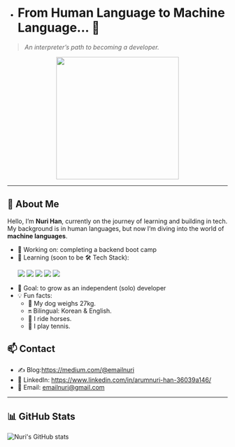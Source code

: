 - # From Human Language to Machine Language... 🚀

> *An interpreter’s path to becoming a developer.*

<p align="center">
  <img src="https://github.com/user-attachments/assets/1b7ca06e-48c7-4fac-a9b3-b40e088d91b2" width="280" />
</p>

---

## 👋 About Me
Hello, I’m **Nuri Han**, currently on the journey of learning and building in tech.  
My background is in human languages, but now I’m diving into the world of **machine languages**.

- 🔭 Working on: completing a backend boot camp  
- 🌱 Learning (soon to be 🛠️ Tech Stack):     <p>
    <img src="https://img.shields.io/badge/Python-3776AB?style=flat&logo=python&logoColor=white" />
    <img src="https://img.shields.io/badge/Flask-000000?style=flat&logo=flask&logoColor=white" />
    <img src="https://img.shields.io/badge/Linux-FCC624?style=flat&logo=linux&logoColor=black" />
    <img src="https://img.shields.io/badge/Git-F05032?style=flat&logo=git&logoColor=white" />
    <img src="https://img.shields.io/badge/GitHub-181717?style=flat&logo=github&logoColor=white" />
  </p>
- 🎯 Goal: to grow as an independent (solo) developer  
- 💡 Fun facts:  
  - 🐶 My dog weighs 27kg.  
  - 🔛 Bilingual: Korean & English.  
  - 🐴 I ride horses.  
  - 🎾 I play tennis.  

## 📫 Contact
- ✍️ Blog:https://medium.com/@emailnuri
- 💼 LinkedIn: https://www.linkedin.com/in/arumnuri-han-36039a146/
- 📧 Email: emailnuri@gmail.com

---

## 📊 GitHub Stats
![Nuri's GitHub stats](https://github-readme-stats.vercel.app/api?username=iamnurih&show_icons=true&theme=default)



   
    
